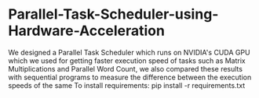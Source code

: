 # Parallel-Task-Scheduler-using-Hardware-Acceleration
We designed a Parallel Task Scheduler which runs on NVIDIA's CUDA GPU which we used for getting faster execution speed of tasks such as Matrix Multiplications and Parallel Word Count, we also compared these results with sequential programs to measure the difference between the execution speeds of the same
To install requirements: pip install -r requirements.txt
